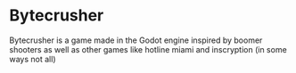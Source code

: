 # Bytecrusher
Bytecrusher is a game made in the Godot engine inspired by boomer shooters as well as other games like hotline miami and inscryption (in some ways not all)
